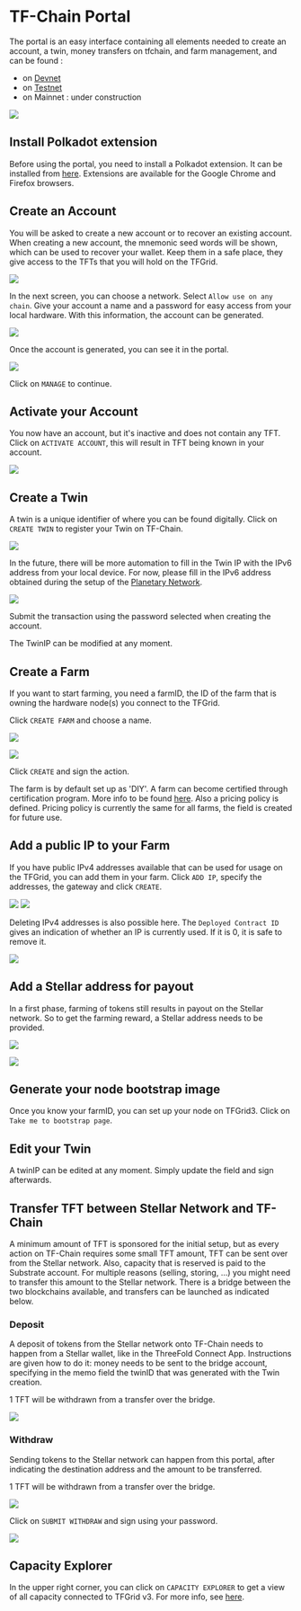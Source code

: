 # TF-Chain Portal

The portal is an easy interface containing all elements needed to create an account, a twin, money transfers on tfchain, and farm management, and can be found : 
- on [Devnet](https://portal.dev.grid.tf/)
- on [Testnet](https://portal.test.grid.tf/)
- on Mainnet : under construction

![](img/grid3_portal_account.png)

## Install Polkadot extension

Before using the portal, you need to install a Polkadot extension. It can be installed from [here](https://polkadot.js.org/extension/). Extensions are available for the Google Chrome and Firefox browsers. 

## Create an Account

You will be asked to create a new account or to recover an existing account. 
When creating a new account, the mnemonic seed words will be shown, which can be used to recover your wallet. Keep them in a safe place, they give access to the TFTs that you will hold on the TFGrid. 

![](img/grid3_portal_create_account_1.png)

In the next screen, you can choose a network. Select `Allow use on any chain`. Give your account a name and a password for easy access from your local hardware. With this information, the account can be generated. 

![](img/grid3_portal_create_account_2.png)

Once the account is generated, you can see it in the portal. 

![](img/grid3_portal_overview.png)

Click on `MANAGE` to continue. 

## Activate your Account 

You now have an account, but it's inactive and does not contain any TFT. Click on `ACTIVATE ACCOUNT`, this will result in TFT being known in your account. 

![](img/grid3_portal_activate_account.png)


## Create a Twin

A twin is a unique identifier of where you can be found digitally. Click on `CREATE TWIN` to register your Twin on TF-Chain. 

![](img/grid3_portal_create_twin.png)

In the future, there will be more automation to fill in the Twin IP with the IPv6 address from your local device. For now, please fill in the IPv6 address obtained during the setup of the [Planetary Network](grid3_planetary_network). 

![](img/grid3_portal_twin_ipv6.png)

Submit the transaction using the password selected when creating the account.

The TwinIP can be modified at any moment. 

## Create a Farm

If you want to start farming, you need a farmID, the ID of the farm that is owning the hardware node(s) you connect to the TFGrid. 

Click `CREATE FARM` and choose a name. 

![](img/grid3_portal_farm.png)

![](img/grid3_portal_create_farm.png)

Click `CREATE` and sign the action. 

The farm is by default set up as 'DIY'. A farm can become certified through certification program. More info to be found [here](farming_certified_requirements).
Also a pricing policy is defined. Pricing policy is currently the same for all farms, the field is created for future use. 

## Add a public IP to your Farm

If you have public IPv4 addresses available that can be used for usage on the TFGrid, you can add them in your farm. 
Click `ADD IP`, specify the addresses, the gateway and click `CREATE`. 

![](img/grid3_portal_ip_add.png)
![](img/grid3_portal_ip_add_detail.png)

Deleting IPv4 addresses is also possible here. The `Deployed Contract ID` gives an indication of whether an IP is currently used. If it is 0, it is safe to remove it. 

![](img/grid3_portal_ip_result.png)

## Add a Stellar address for payout

In a first phase, farming of tokens still results in payout on the Stellar network. So to get the farming reward, a Stellar address needs to be provided. 

![](img/grid3_portal_farm0.png)

![](img/grid3_portal_stellar.png)

## Generate your node bootstrap image

Once you know your farmID, you can set up your node on TFGrid3. Click on `Take me to bootstrap page`.

## Edit your Twin

A twinIP can be edited at any moment. Simply update the field and sign afterwards. 

## Transfer TFT between Stellar Network and TF-Chain

A minimum amount of TFT is sponsored for the initial setup, but as every action on TF-Chain requires some small TFT amount, TFT can be sent over from the Stellar network. 
Also, capacity that is reserved is paid to the Substrate account. For multiple reasons (selling, storing, ...) you might need to transfer this amount to the Stellar network. There is a bridge between the two blockchains available, and transfers can be launched as indicated below. 

### Deposit

A deposit of tokens from the Stellar network onto TF-Chain needs to happen from a Stellar wallet, like in the ThreeFold Connect App. Instructions are given how to do it: money needs to be sent to the bridge account, specifying in the memo field the twinID that was generated with the Twin creation. 

1 TFT will be withdrawn from a transfer over the bridge. 

![](img/grid3_portal_deposit_tft.png)

### Withdraw 

Sending tokens to the Stellar network can happen from this portal, after indicating the destination address and the amount to be transferred. 

1 TFT will be withdrawn from a transfer over the bridge. 

![](img/grid3_portal_withdraw_tft.png)

Click on `SUBMIT WITHDRAW` and sign using your password. 

![](img/grid3_portal_transaction_sign.png)

## Capacity Explorer

In the upper right corner, you can click on `CAPACITY EXPLORER` to get a view of all capacity connected to TFGrid v3. For more info, see [here](grid3_explorer). 